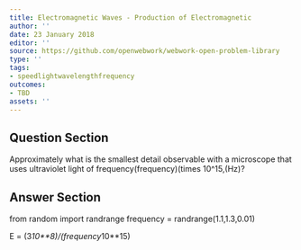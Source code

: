 ```yaml
---
title: Electromagnetic Waves - Production of Electromagnetic
author: ''
date: 23 January 2018
editor: ''
source: https://github.com/openwebwork/webwork-open-problem-library
type: ''
tags:
- speedlightwavelengthfrequency
outcomes:
- TBD
assets: ''
---
```


## Question Section 

Approximately what is the smallest detail observable with a microscope that uses ultraviolet light of frequency(frequency)(times 10^15,(Hz)?



## Answer Section

from random import randrange
frequency = randrange(1.1,1.3,0.01)

E = (3*10**8)/(frequency*10**15)